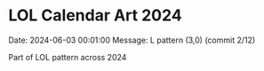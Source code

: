 # LOL Calendar Art 2024

Date: 2024-06-03 00:01:00
Message: L pattern (3,0) (commit 2/12)

Part of LOL pattern across 2024
